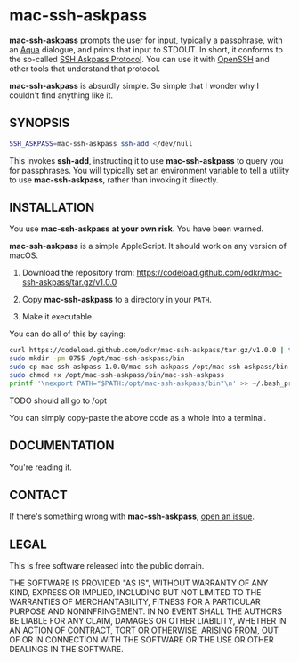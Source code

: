 # mac-ssh-askpass

**mac-ssh-askpass** prompts the user for input, typically a passphrase,
with an [Aqua](https://en.wikipedia.org/wiki/Aqua_(user_interface)) dialogue,
and prints that input to STDOUT. In short, it conforms to the so-called
[SSH Askpass Protocol](https://man.openbsd.org/ssh-add). You can use it with
[OpenSSH](https://www.openssh.com/) and other tools that understand that
protocol.

**mac-ssh-askpass** is absurdly simple. So simple that I wonder why I couldn't
find anything like it.

## SYNOPSIS

```sh
SSH_ASKPASS=mac-ssh-askpass ssh-add </dev/null
```

This invokes **ssh-add**, instructing it to use **mac-ssh-askpass** to query
you for passphrases. You will typically set an environment variable to
tell a utility to use **mac-ssh-askpass**, rather than invoking it directly.

## INSTALLATION

You use **mac-ssh-askpass** **at your own risk**. You have been warned.

**mac-ssh-askpass** is a simple AppleScript.
It should work on any version of macOS.

1. Download the repository from:
   <https://codeload.github.com/odkr/mac-ssh-askpass/tar.gz/v1.0.0>

2. Copy **mac-ssh-askpass** to a directory in your `PATH`.

3. Make it executable.

You can do all of this by saying:

```sh
curl https://codeload.github.com/odkr/mac-ssh-askpass/tar.gz/v1.0.0 | tar -xz
sudo mkdir -pm 0755 /opt/mac-ssh-askpass/bin
sudo cp mac-ssh-askpass-1.0.0/mac-ssh-askpass /opt/mac-ssh-askpass/bin
sudo chmod +x /opt/mac-ssh-askpass/bin/mac-ssh-askpass
printf '\nexport PATH="$PATH:/opt/mac-ssh-askpass/bin"\n' >> ~/.bash_profile
```

TODO should all go to /opt

You can simply copy-paste the above code as a whole into a terminal.

## DOCUMENTATION

You're reading it.


## CONTACT

If there's something wrong with **mac-ssh-askpass**,
[open an issue](https://github.com/odkr/mac-ssh-askpass/issues).


## LEGAL

This is free software released into the public domain.

THE SOFTWARE IS PROVIDED "AS IS", WITHOUT WARRANTY OF ANY KIND,
EXPRESS OR IMPLIED, INCLUDING BUT NOT LIMITED TO THE WARRANTIES OF
MERCHANTABILITY, FITNESS FOR A PARTICULAR PURPOSE AND NONINFRINGEMENT.
IN NO EVENT SHALL THE AUTHORS BE LIABLE FOR ANY CLAIM, DAMAGES OR
OTHER LIABILITY, WHETHER IN AN ACTION OF CONTRACT, TORT OR OTHERWISE,
ARISING FROM, OUT OF OR IN CONNECTION WITH THE SOFTWARE OR THE USE OR
OTHER DEALINGS IN THE SOFTWARE.
